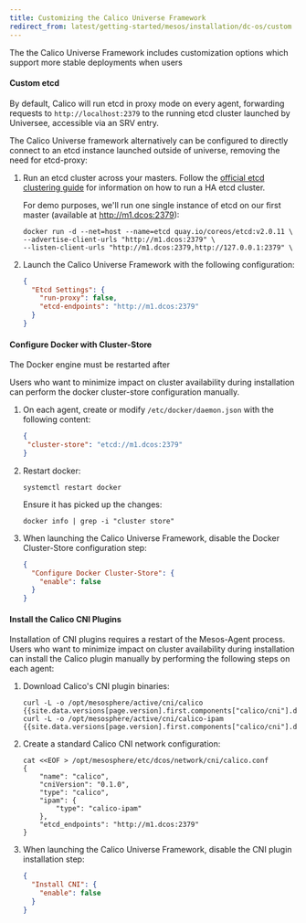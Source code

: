 ```yaml
---
title: Customizing the Calico Universe Framework
redirect_from: latest/getting-started/mesos/installation/dc-os/custom
---
```


The the Calico Universe Framework includes customization options which support
more stable deployments when users

#### Custom etcd

By default, Calico will run etcd in proxy mode on every agent, forwarding requests
to `http://localhost:2379` to the running etcd cluster launched by Universee,
accessible via an SRV entry.

The Calico Universe framework alternatively can be configured to directly connect
to an etcd instance launched outside of universe, removing
the need for etcd-proxy:

1. Run an etcd cluster across your masters. Follow the
   [official etcd clustering guide](https://coreos.com/etcd/docs/latest/clustering.html#static)
   for information on how to run a HA etcd cluster.

   For demo purposes, we'll run one single instance of etcd on our first master
   (available at http://m1.dcos:2379):

   ```shell
   docker run -d --net=host --name=etcd quay.io/coreos/etcd:v2.0.11 \
   --advertise-client-urls "http://m1.dcos:2379" \
   --listen-client-urls "http://m1.dcos:2379,http://127.0.0.1:2379" \
   ```

2. Launch the Calico Universe Framework with the following configuration:

   ```json
   {
     "Etcd Settings": {
       "run-proxy": false,
       "etcd-endpoints": "http://m1.dcos:2379"
     }
   }
   ```

#### Configure Docker with Cluster-Store

The Docker engine must be restarted after

Users who want to minimize impact on cluster availability during installation
can perform the docker cluster-store configuration manually.

1. On each agent, create or modify `/etc/docker/daemon.json` with the following content:

   ```json
   {
    "cluster-store": "etcd://m1.dcos:2379"
   }
   ```

2. Restart docker:

   ```
   systemctl restart docker
   ```

   Ensure it has picked up the changes:

   ```
   docker info | grep -i "cluster store"
   ```

3. When launching the Calico Universe Framework, disable the Docker Cluster-Store configuration step:

   ```json
   {
     "Configure Docker Cluster-Store": {
       "enable": false
     }
   }
   ```

#### Install the Calico CNI Plugins

Installation of CNI plugins requires a restart of the Mesos-Agent process.
Users who want to minimize impact on cluster availability during installation
can install the Calico plugin manually by performing the following steps
on each agent:

1. Download Calico's CNI plugin binaries:

   ```shell
   curl -L -o /opt/mesosphere/active/cni/calico  {{site.data.versions[page.version].first.components["calico/cni"].download_calico_url}}
   curl -L -o /opt/mesosphere/active/cni/calico-ipam {{site.data.versions[page.version].first.components["calico/cni"].download_calico_ipam_url}}
   ```

2. Create a standard Calico CNI network configuration:

   ```shell
   cat <<EOF > /opt/mesosphere/etc/dcos/network/cni/calico.conf
   {
       "name": "calico",
       "cniVersion": "0.1.0",
       "type": "calico",
       "ipam": {
           "type": "calico-ipam"
       },
       "etcd_endpoints": "http://m1.dcos:2379"
   }
   ```

3. When launching the Calico Universe Framework, disable the CNI plugin installation step:

   ```json
   {
     "Install CNI": {
       "enable": false
     }
   }
   ```
